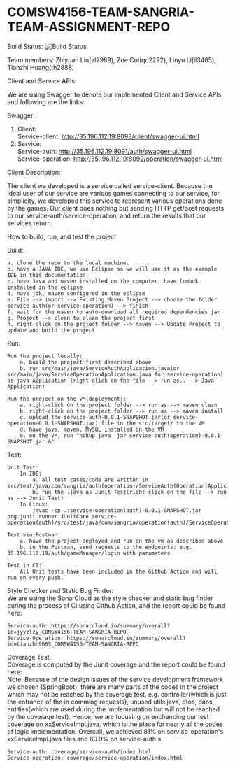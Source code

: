 # COMSW4156-TEAM-SANGRIA-TEAM-ASSIGNMENT-REPO
Build Status: ![Build Status](https://github.com/tianzhh9665/COMSW4156-TEAM-SANGRIA-REPO/actions/workflows/ci.yml/badge.svg)


Team members: Zhiyuan Lin(zl2989), Zoe Cui(qc2292), Linyu Li(ll3465), Tianzhi Huang(th2888)

Client and Service APIs:  

We are using Swagger to denote our implemented Client and Service APIs and following are the links:  

Swagger:    
1. Client:  
	Service-client: http://35.196.112.19:8093/client/swagger-ui.html  
2. Service:  
	Service-auth: http://35.196.112.19:8091/auth/swagger-ui.html  
	Service-operation: http://35.196.112.19:8092/operation/swagger-ui.html  
	
Client Description:  

The client we developed is a service called service-client. Because the ideal user of our service are various games connecting to our service, for simplicity, we developed this service to represent various operations done by the games. Our client does nothing but sending HTTP get/post requests to our service-auth/service-operation, and return the results that our services return.


How to build, run, and test the project:  

Build:  

	a. clone the repo to the local machine.  
	b. have a JAVA IDE, we use Eclipse so we will use it as the example IDE in this documentation.  
	c. have Java and maven installed on the computer, have lombok installed in the eclipse  
	d. have jdk, maven configured in the eclipse  
	e. File --> import --> Existing Maven Project --> choose the folder service-auth(or service-operation) --> finish  
	f. wait for the maven to auto-download all required dependencies jar  
	g. Project --> clean to clean the project first  
	h. right-click on the project folder --> maven --> Update Project to update and build the project  

Run:  

  	Run the project locally:  
		a. build the project first described above  
		b. run src/main/java/ServiceAuthApplication.java(or src/main/java/ServiceOperationApplication.java for service-operation) as java Application (right-click on the file --> run as.. --> Java Application)  

	Run the project on the VM(deployment):  
		a. right-click on the project folder --> run as --> maven clean  
		b. right-click on the project folder --> run as --> maven install  
		c. upload the service-auth-0.0.1-SNAPSHOT.jar(or service-operation-0.0.1-SNAPSHOT.jar) file in the src/target/ to the VM  
		d. have java, maven, MySQL installed on the VM  
		e. on the VM, run "nohup java -jar service-auth(operation)-0.0.1-SNAPSHOT.jar &"  
		
Test:

	Unit Test:  
		In IDE:  
			a. all test cases/code are written in src/test/java/com/sangria/auth(operation)/ServiceAuth(Operation)ApplicationTests.java  
			b. run the .java as Junit Test(right-click on the file --> run as --> Junit Test)  
		In Linux:
			javac -cp .:service-operation(auth)-0.0.1-SNAPSHOT.jar org.junit.runner.JUnitCore service-operation(auth)/src/test/java/com/sangria/operation(auth)/ServiceOperation(Auth)ApplicationTests.java  
		
	Test via Postman:  
		a. have the project deployed and run on the vm as described above  
		b. in the Postman, send requests to the endpoints: e.g. 35.196.112.19/auth/gameManager/login with parameters  
		
	Test in CI:  
		All Unit tests have been included in the Github Action and will run on every push.  
		
Style Checker and Static Bug Finder:  
	We are using the SonarCloud as the style checker and static bug finder during the process of CI using Github Action, and the report could be found here:  
	
	Service-auth: https://sonarcloud.io/summary/overall?id=jyyzlzy_COMSW4156-TEAM-SANGRIA-REPO  
	Service-Operation: https://sonarcloud.io/summary/overall?id=tianzhh9665_COMSW4156-TEAM-SANGRIA-REPO  
	
Coverage Test:  
	Coverage is computed by the Junit coverage and the report could be found here:  
	Note: Because of the design issues of the service development framework we chosen (SpringBoot), there are many parts of the codes in the project which may not be reached by the coverage test, e.g. controller(which is just the entrance of the in comming requests), unused utils.java, dtos, daos, entities(which are used during the implementation but will not be reached by the coverage test). Hence, we are focusing on enchancing our test coverage on xxServiceImpl.java, which is the place for nearly all the codes of logic implementation. Overcall, we achieved 81% on service-operation's xxServiceImpl.java files and 80.9% on service-auth's. 
	
	Service-auth: coverage/service-auth/index.html  
	Service-operation: coverage/service-operation/index.html  
	
